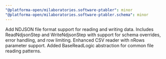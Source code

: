 ```yaml
---
"@platforma-open/milaboratories.software-ptabler": minor
"@platforma-open/milaboratories.software-ptabler.schema": minor
---
```


Add NDJSON file format support for reading and writing data. Includes ReadNdjsonStep and WriteNdjsonStep with support for schema overrides, error handling, and row limiting. Enhanced CSV reader with nRows parameter support. Added BaseReadLogic abstraction for common file reading patterns.
